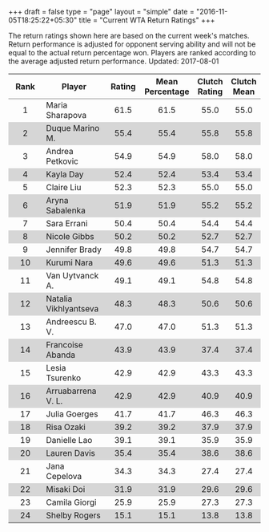 +++
draft = false
type = "page" 
layout = "simple"
date = "2016-11-05T18:25:22+05:30"
title = "Current WTA Return Ratings"
+++

The return ratings shown here are based on the current week's matches. Return performance is adjusted for opponent serving ability and will not be equal to the actual return percentage won. Players are ranked according to the average adjusted return performance. Updated: 2017-08-01

<table class='gmisc_table' style='border-collapse: collapse; margin-top: 1em; margin-bottom: 1em;' >
<thead>
<tr>
<th style='border-bottom: 1px solid grey; border-top: 2px solid grey; text-align: center;'>Rank</th>
<th style='border-bottom: 1px solid grey; border-top: 2px solid grey; text-align: center;'>Player</th>
<th style='border-bottom: 1px solid grey; border-top: 2px solid grey; text-align: center;'>Rating</th>
<th style='border-bottom: 1px solid grey; border-top: 2px solid grey; text-align: center;'>Mean Percentage</th>
<th style='border-bottom: 1px solid grey; border-top: 2px solid grey; text-align: center;'>Clutch Rating</th>
<th style='border-bottom: 1px solid grey; border-top: 2px solid grey; text-align: center;'>Clutch Mean</th>
</tr>
</thead>
<tbody>
<tr>
<td style='width:40%; text-align: center;'>1</td>
<td style='width:40%; text-align: left;'>Maria Sharapova</td>
<td style='width:40%; text-align: center;'>61.5</td>
<td style='width:40%; text-align: center;'>61.5</td>
<td style='width:40%; text-align: center;'>55.0</td>
<td style='width:40%; text-align: center;'>55.0</td>
</tr>
<tr style='background-color: #d6d6d6;'>
<td style='width:40%; background-color: #d6d6d6; text-align: center;'>2</td>
<td style='width:40%; background-color: #d6d6d6; text-align: left;'>Duque Marino M.</td>
<td style='width:40%; background-color: #d6d6d6; text-align: center;'>55.4</td>
<td style='width:40%; background-color: #d6d6d6; text-align: center;'>55.4</td>
<td style='width:40%; background-color: #d6d6d6; text-align: center;'>55.8</td>
<td style='width:40%; background-color: #d6d6d6; text-align: center;'>55.8</td>
</tr>
<tr>
<td style='width:40%; text-align: center;'>3</td>
<td style='width:40%; text-align: left;'>Andrea Petkovic</td>
<td style='width:40%; text-align: center;'>54.9</td>
<td style='width:40%; text-align: center;'>54.9</td>
<td style='width:40%; text-align: center;'>58.0</td>
<td style='width:40%; text-align: center;'>58.0</td>
</tr>
<tr style='background-color: #d6d6d6;'>
<td style='width:40%; background-color: #d6d6d6; text-align: center;'>4</td>
<td style='width:40%; background-color: #d6d6d6; text-align: left;'>Kayla Day</td>
<td style='width:40%; background-color: #d6d6d6; text-align: center;'>52.4</td>
<td style='width:40%; background-color: #d6d6d6; text-align: center;'>52.4</td>
<td style='width:40%; background-color: #d6d6d6; text-align: center;'>53.4</td>
<td style='width:40%; background-color: #d6d6d6; text-align: center;'>53.4</td>
</tr>
<tr>
<td style='width:40%; text-align: center;'>5</td>
<td style='width:40%; text-align: left;'>Claire Liu</td>
<td style='width:40%; text-align: center;'>52.3</td>
<td style='width:40%; text-align: center;'>52.3</td>
<td style='width:40%; text-align: center;'>55.0</td>
<td style='width:40%; text-align: center;'>55.0</td>
</tr>
<tr style='background-color: #d6d6d6;'>
<td style='width:40%; background-color: #d6d6d6; text-align: center;'>6</td>
<td style='width:40%; background-color: #d6d6d6; text-align: left;'>Aryna Sabalenka</td>
<td style='width:40%; background-color: #d6d6d6; text-align: center;'>51.9</td>
<td style='width:40%; background-color: #d6d6d6; text-align: center;'>51.9</td>
<td style='width:40%; background-color: #d6d6d6; text-align: center;'>55.2</td>
<td style='width:40%; background-color: #d6d6d6; text-align: center;'>55.2</td>
</tr>
<tr>
<td style='width:40%; text-align: center;'>7</td>
<td style='width:40%; text-align: left;'>Sara Errani</td>
<td style='width:40%; text-align: center;'>50.4</td>
<td style='width:40%; text-align: center;'>50.4</td>
<td style='width:40%; text-align: center;'>54.4</td>
<td style='width:40%; text-align: center;'>54.4</td>
</tr>
<tr style='background-color: #d6d6d6;'>
<td style='width:40%; background-color: #d6d6d6; text-align: center;'>8</td>
<td style='width:40%; background-color: #d6d6d6; text-align: left;'>Nicole Gibbs</td>
<td style='width:40%; background-color: #d6d6d6; text-align: center;'>50.2</td>
<td style='width:40%; background-color: #d6d6d6; text-align: center;'>50.2</td>
<td style='width:40%; background-color: #d6d6d6; text-align: center;'>52.7</td>
<td style='width:40%; background-color: #d6d6d6; text-align: center;'>52.7</td>
</tr>
<tr>
<td style='width:40%; text-align: center;'>9</td>
<td style='width:40%; text-align: left;'>Jennifer Brady</td>
<td style='width:40%; text-align: center;'>49.8</td>
<td style='width:40%; text-align: center;'>49.8</td>
<td style='width:40%; text-align: center;'>54.7</td>
<td style='width:40%; text-align: center;'>54.7</td>
</tr>
<tr style='background-color: #d6d6d6;'>
<td style='width:40%; background-color: #d6d6d6; text-align: center;'>10</td>
<td style='width:40%; background-color: #d6d6d6; text-align: left;'>Kurumi Nara</td>
<td style='width:40%; background-color: #d6d6d6; text-align: center;'>49.6</td>
<td style='width:40%; background-color: #d6d6d6; text-align: center;'>49.6</td>
<td style='width:40%; background-color: #d6d6d6; text-align: center;'>51.3</td>
<td style='width:40%; background-color: #d6d6d6; text-align: center;'>51.3</td>
</tr>
<tr>
<td style='width:40%; text-align: center;'>11</td>
<td style='width:40%; text-align: left;'>Van Uytvanck A.</td>
<td style='width:40%; text-align: center;'>49.1</td>
<td style='width:40%; text-align: center;'>49.1</td>
<td style='width:40%; text-align: center;'>54.8</td>
<td style='width:40%; text-align: center;'>54.8</td>
</tr>
<tr style='background-color: #d6d6d6;'>
<td style='width:40%; background-color: #d6d6d6; text-align: center;'>12</td>
<td style='width:40%; background-color: #d6d6d6; text-align: left;'>Natalia Vikhlyantseva</td>
<td style='width:40%; background-color: #d6d6d6; text-align: center;'>48.3</td>
<td style='width:40%; background-color: #d6d6d6; text-align: center;'>48.3</td>
<td style='width:40%; background-color: #d6d6d6; text-align: center;'>50.6</td>
<td style='width:40%; background-color: #d6d6d6; text-align: center;'>50.6</td>
</tr>
<tr>
<td style='width:40%; text-align: center;'>13</td>
<td style='width:40%; text-align: left;'>Andreescu B. V.</td>
<td style='width:40%; text-align: center;'>47.0</td>
<td style='width:40%; text-align: center;'>47.0</td>
<td style='width:40%; text-align: center;'>51.3</td>
<td style='width:40%; text-align: center;'>51.3</td>
</tr>
<tr style='background-color: #d6d6d6;'>
<td style='width:40%; background-color: #d6d6d6; text-align: center;'>14</td>
<td style='width:40%; background-color: #d6d6d6; text-align: left;'>Francoise Abanda</td>
<td style='width:40%; background-color: #d6d6d6; text-align: center;'>43.9</td>
<td style='width:40%; background-color: #d6d6d6; text-align: center;'>43.9</td>
<td style='width:40%; background-color: #d6d6d6; text-align: center;'>37.4</td>
<td style='width:40%; background-color: #d6d6d6; text-align: center;'>37.4</td>
</tr>
<tr>
<td style='width:40%; text-align: center;'>15</td>
<td style='width:40%; text-align: left;'>Lesia Tsurenko</td>
<td style='width:40%; text-align: center;'>42.9</td>
<td style='width:40%; text-align: center;'>42.9</td>
<td style='width:40%; text-align: center;'>43.3</td>
<td style='width:40%; text-align: center;'>43.3</td>
</tr>
<tr style='background-color: #d6d6d6;'>
<td style='width:40%; background-color: #d6d6d6; text-align: center;'>16</td>
<td style='width:40%; background-color: #d6d6d6; text-align: left;'>Arruabarrena V. L.</td>
<td style='width:40%; background-color: #d6d6d6; text-align: center;'>42.9</td>
<td style='width:40%; background-color: #d6d6d6; text-align: center;'>42.9</td>
<td style='width:40%; background-color: #d6d6d6; text-align: center;'>40.9</td>
<td style='width:40%; background-color: #d6d6d6; text-align: center;'>40.9</td>
</tr>
<tr>
<td style='width:40%; text-align: center;'>17</td>
<td style='width:40%; text-align: left;'>Julia Goerges</td>
<td style='width:40%; text-align: center;'>41.7</td>
<td style='width:40%; text-align: center;'>41.7</td>
<td style='width:40%; text-align: center;'>46.3</td>
<td style='width:40%; text-align: center;'>46.3</td>
</tr>
<tr style='background-color: #d6d6d6;'>
<td style='width:40%; background-color: #d6d6d6; text-align: center;'>18</td>
<td style='width:40%; background-color: #d6d6d6; text-align: left;'>Risa Ozaki</td>
<td style='width:40%; background-color: #d6d6d6; text-align: center;'>39.2</td>
<td style='width:40%; background-color: #d6d6d6; text-align: center;'>39.2</td>
<td style='width:40%; background-color: #d6d6d6; text-align: center;'>37.9</td>
<td style='width:40%; background-color: #d6d6d6; text-align: center;'>37.9</td>
</tr>
<tr>
<td style='width:40%; text-align: center;'>19</td>
<td style='width:40%; text-align: left;'>Danielle Lao</td>
<td style='width:40%; text-align: center;'>39.1</td>
<td style='width:40%; text-align: center;'>39.1</td>
<td style='width:40%; text-align: center;'>35.9</td>
<td style='width:40%; text-align: center;'>35.9</td>
</tr>
<tr style='background-color: #d6d6d6;'>
<td style='width:40%; background-color: #d6d6d6; text-align: center;'>20</td>
<td style='width:40%; background-color: #d6d6d6; text-align: left;'>Lauren Davis</td>
<td style='width:40%; background-color: #d6d6d6; text-align: center;'>35.4</td>
<td style='width:40%; background-color: #d6d6d6; text-align: center;'>35.4</td>
<td style='width:40%; background-color: #d6d6d6; text-align: center;'>38.6</td>
<td style='width:40%; background-color: #d6d6d6; text-align: center;'>38.6</td>
</tr>
<tr>
<td style='width:40%; text-align: center;'>21</td>
<td style='width:40%; text-align: left;'>Jana Cepelova</td>
<td style='width:40%; text-align: center;'>34.3</td>
<td style='width:40%; text-align: center;'>34.3</td>
<td style='width:40%; text-align: center;'>27.4</td>
<td style='width:40%; text-align: center;'>27.4</td>
</tr>
<tr style='background-color: #d6d6d6;'>
<td style='width:40%; background-color: #d6d6d6; text-align: center;'>22</td>
<td style='width:40%; background-color: #d6d6d6; text-align: left;'>Misaki Doi</td>
<td style='width:40%; background-color: #d6d6d6; text-align: center;'>31.9</td>
<td style='width:40%; background-color: #d6d6d6; text-align: center;'>31.9</td>
<td style='width:40%; background-color: #d6d6d6; text-align: center;'>29.6</td>
<td style='width:40%; background-color: #d6d6d6; text-align: center;'>29.6</td>
</tr>
<tr>
<td style='width:40%; text-align: center;'>23</td>
<td style='width:40%; text-align: left;'>Camila Giorgi</td>
<td style='width:40%; text-align: center;'>25.9</td>
<td style='width:40%; text-align: center;'>25.9</td>
<td style='width:40%; text-align: center;'>27.3</td>
<td style='width:40%; text-align: center;'>27.3</td>
</tr>
<tr style='background-color: #d6d6d6;'>
<td style='width:40%; background-color: #d6d6d6; border-bottom: 2px solid grey; text-align: center;'>24</td>
<td style='width:40%; background-color: #d6d6d6; border-bottom: 2px solid grey; text-align: left;'>Shelby Rogers</td>
<td style='width:40%; background-color: #d6d6d6; border-bottom: 2px solid grey; text-align: center;'>15.1</td>
<td style='width:40%; background-color: #d6d6d6; border-bottom: 2px solid grey; text-align: center;'>15.1</td>
<td style='width:40%; background-color: #d6d6d6; border-bottom: 2px solid grey; text-align: center;'>13.8</td>
<td style='width:40%; background-color: #d6d6d6; border-bottom: 2px solid grey; text-align: center;'>13.8</td>
</tr>
</tbody>
</table>
